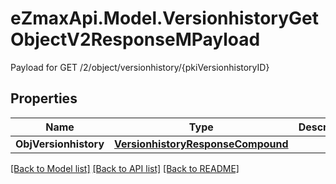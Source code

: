 # eZmaxApi.Model.VersionhistoryGetObjectV2ResponseMPayload
Payload for GET /2/object/versionhistory/{pkiVersionhistoryID}

## Properties

Name | Type | Description | Notes
------------ | ------------- | ------------- | -------------
**ObjVersionhistory** | [**VersionhistoryResponseCompound**](VersionhistoryResponseCompound.md) |  | 

[[Back to Model list]](../README.md#documentation-for-models) [[Back to API list]](../README.md#documentation-for-api-endpoints) [[Back to README]](../README.md)

